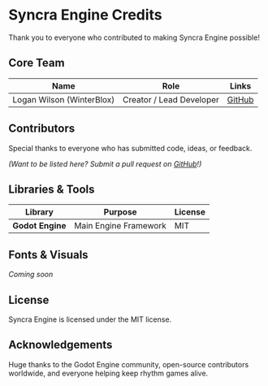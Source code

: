# Syncra Engine Credits

Thank you to everyone who contributed to making Syncra Engine possible!

## Core Team

| Name                      | Role                          | Links                                   |
|---------------------------|-------------------------------|-----------------------------------------|
| Logan Wilson (WinterBlox) | Creator / Lead Developer      | [GitHub](https://github.com/WinterBlox) |

## Contributors

Special thanks to everyone who has submitted code, ideas, or feedback.

<!-- This section is auto-generated by GitHub Actions. -->
<!-- DO NOT EDIT THIS SECTION MANUALLY. -->

_(Want to be listed here? Submit a pull request on [GitHub](https://github.com/WinterBlox/syncra-engine)!)_

## Libraries & Tools

| Library          | Purpose                            | License          |
|------------------|------------------------------------|------------------|
| **Godot Engine** | Main Engine Framework              | MIT              |

## Fonts & Visuals

_Coming soon_

## License

Syncra Engine is licensed under the MIT license.

## Acknowledgements 

Huge thanks to the Godot Engine community, open-source contributors worldwide, and everyone helping keep rhythm games alive.

